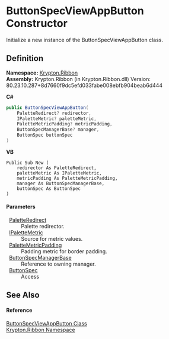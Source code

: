 # ButtonSpecViewAppButton Constructor


Initialize a new instance of the ButtonSpecViewAppButton class.



## Definition
**Namespace:** <a href="1e9bc734-cff9-e9b8-f013-94cdac669794.md">Krypton.Ribbon</a>  
**Assembly:** Krypton.Ribbon (in Krypton.Ribbon.dll) Version: 80.23.10.287+8d7660f9dc5efd033fabe008ebfb904beab6d444

**C#**
``` C#
public ButtonSpecViewAppButton(
	PaletteRedirect? redirector,
	IPaletteMetric? paletteMetric,
	PaletteMetricPadding? metricPadding,
	ButtonSpecManagerBase? manager,
	ButtonSpec buttonSpec
)
```
**VB**
``` VB
Public Sub New ( 
	redirector As PaletteRedirect,
	paletteMetric As IPaletteMetric,
	metricPadding As PaletteMetricPadding,
	manager As ButtonSpecManagerBase,
	buttonSpec As ButtonSpec
)
```



#### Parameters
<dl><dt>  <a href="eb4bd14d-b283-a570-c104-b4d55603d473.md">PaletteRedirect</a></dt><dd>Palette redirector.</dd><dt>  <a href="24be40a1-a3fd-2c4b-ff96-f9b04b615193.md">IPaletteMetric</a></dt><dd>Source for metric values.</dd><dt>  <a href="0b770d6b-dbd6-9a12-4264-29d519d2ab3c.md">PaletteMetricPadding</a></dt><dd>Padding metric for border padding.</dd><dt>  <a href="144ff6cf-1b90-8f91-5d2f-e5ae803559b0.md">ButtonSpecManagerBase</a></dt><dd>Reference to owning manager.</dd><dt>  <a href="5c226624-9ac8-d7c9-8a8d-31d5ff115dbd.md">ButtonSpec</a></dt><dd>Access</dd></dl>

## See Also


#### Reference
<a href="8b03366a-7892-0736-08b6-f89b31e12aa5.md">ButtonSpecViewAppButton Class</a>  
<a href="1e9bc734-cff9-e9b8-f013-94cdac669794.md">Krypton.Ribbon Namespace</a>  
